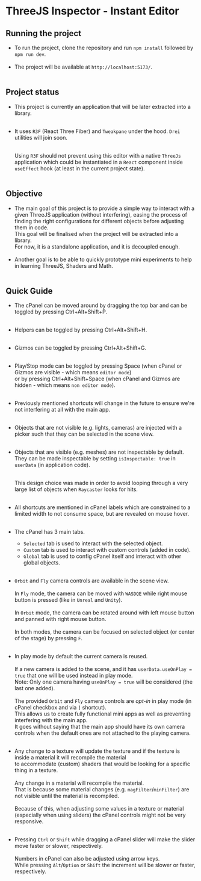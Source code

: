 # ThreeJS Inspector - Instant Editor

## Running the project

- To run the project, clone the repository and run `npm install` followed by `npm run dev`.
  <br /><br />
- The project will be available at `http://localhost:5173/`.
  <br /><br />

## Project status

- This project is currently an application that will be later extracted into a library.
  <br /><br />
- It uses `R3F` (React Three Fiber) and `Tweakpane` under the hood. `Drei` utilities will join soon.
  <br /><br />

  Using `R3F` should not prevent using this editor with a native `ThreeJs` application
  which could be instantiated in a `React` component inside `useEffect` hook (at least in the current project state).
  <br /><br />

## Objective

- The main goal of this project is to provide a simple way to interact with a given ThreeJS application (without interfering),
  easing the process of finding the right configurations for different objects before adjusting them in code.  
  This goal will be finalised when the project will be extracted into a library.  
  For now, it is a standalone application, and it is decoupled enough.
  <br /><br />
- Another goal is to be able to quickly prototype mini experiments to help in learning ThreeJS, Shaders and Math.
  <br /><br />

## Quick Guide

- The cPanel can be moved around by dragging the top bar and can be toggled by pressing Ctrl+Alt+Shift+P.
  <br /><br />

- Helpers can be toggled by pressing Ctrl+Alt+Shift+H.
  <br /><br />

- Gizmos can be toggled by pressing Ctrl+Alt+Shift+G.
  <br /><br />

- Play/Stop mode can be toggled by pressing Space (when cPanel or Gizmos are visible - which means `editor mode`)  
  or by pressing Ctrl+Alt+Shift+Space (when cPanel and Gizmos are hidden - which means `non editor mode`).
  <br /><br />

- Previously mentioned shortcuts will change in the future to ensure we're not interfering at all with the main app.
  <br /><br />

- Objects that are not visible (e.g. lights, cameras) are injected with a picker such that they can be selected in the scene view.
  <br /><br />

- Objects that are visible (e.g. meshes) are not inspectable by default. They can be made inspectable by setting `isInspectable: true` in `userData` (in application code).
  <br /><br />

  This design choice was made in order to avoid looping through a very large list of objects when `Raycaster` looks for hits.
  <br /><br />

- All shortcuts are mentioned in cPanel labels which are constrained to a limited width to not consume space, but are revealed on mouse hover.
  <br /><br />

- The cPanel has 3 main tabs.
    - `Selected` tab is used to interact with the selected object.
    - `Custom` tab is used to interact with custom controls (added in code).
    - `Global` tab is used to config cPanel itself and interact with other global objects.
      <br /><br />

- `Orbit` and `Fly` camera controls are available in the scene view.
  <br /><br />
  In `Fly` mode, the camera can be moved with `WASDQE` while right mouse button is pressed (like in `Unreal` and `Unity`).
  <br /><br />
  In `Orbit` mode, the camera can be rotated around with left mouse button and panned with right mouse button.
  <br /><br />
  In both modes, the camera can be focused on selected object (or center of the stage) by pressing `F`.
  <br /><br />

- In play mode by default the current camera is reused.
  <br /><br />
  If a new camera is added to the scene, and it has `userData.useOnPlay = true` that one will be used instead in play mode.  
  Note: Only one camera having `useOnPlay = true` will be considered (the last one added).
  <br /><br />
  The provided `Orbit` and `Fly` camera controls are _opt-in_ in play mode (in cPanel checkbox and via `]` shortcut).  
  This allows us to create fully functional mini apps as well as preventing interfering with the main app.  
  It goes without saying that the main app should have its own camera controls when the default ones are not attached to the playing camera.
  <br /><br />

- Any change to a texture will update the texture and if the texture is inside a material it will recompile the material  
  to accommodate (custom) shaders that would be looking for a specific thing in a texture.
  <br /><br />
  Any change in a material will recompile the material.  
  That is because some material changes (e.g. `magFilter`/`minFilter`) are not visible until the material is recompiled.
  <br /><br />
  Because of this, when adjusting some values in a texture or material (especially when using sliders) the cPanel controls might not be very responsive.
  <br /><br />

- Pressing `Ctrl` or `Shift` while dragging a cPanel slider will make the slider move faster or slower, respectively.
  <br /><br />
  Numbers in cPanel can also be adjusted using arrow keys.  
  While pressing `Alt`/`Option` or `Shift` the increment will be slower or faster, respectively.